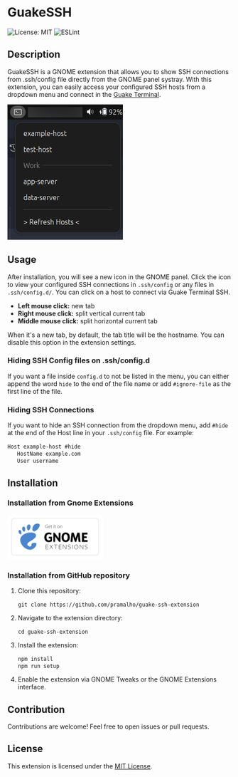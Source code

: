 # GuakeSSH

![License: MIT](https://img.shields.io/badge/License-MIT-yellow.svg) ![ESLint](https://github.com/pramalho/guake-ssh-extension/actions/workflows/eslint.yml/badge.svg)

## Description

GuakeSSH is a GNOME extension that allows you to show SSH connections from .ssh/config file directly from the GNOME panel systray. With this extension, you can easily access your configured SSH hosts from a dropdown menu and connect in the [Guake Terminal](https://guake.github.io/).

![GuakeSSH Screenshot](resources/screenshot.png)

## Usage

After installation, you will see a new icon in the GNOME panel. Click the icon to view your configured SSH connections in ```.ssh/config``` or any files in ```.ssh/config.d/```. You can click on a host to connect via Guake Terminal SSH.

- **Left mouse click:** new tab
- **Right mouse click:** split vertical current tab
- **Middle mouse click:** split horizontal current tab

When it's a new tab, by default, the tab title will be the hostname. You can disable this option in the extension settings.

### Hiding SSH Config files on .ssh/config.d

If you want a file inside `config.d` to not be listed in the menu, you can either append the word `hide` to the end of the file name or add `#ignore-file` as the first line of the file.

### Hiding SSH Connections

If you want to hide an SSH connection from the dropdown menu, add `#hide` at the end of the Host line in your `.ssh/config` file. For example:

```ssh-config
Host example-host #hide
   HostName example.com
   User username
```

## Installation

### Installation from Gnome Extensions

[<img alt="" height="100" src="https://raw.githubusercontent.com/andyholmes/gnome-shell-extensions-badge/master/get-it-on-ego.svg?sanitize=true">](https://extensions.gnome.org/extension/8012/)

### Installation from GitHub repository

1. Clone this repository:

   ```shell
   git clone https://github.com/pramalho/guake-ssh-extension
   ```

2. Navigate to the extension directory:

   ```shell
   cd guake-ssh-extension
   ```

3. Install the extension:

   ```shell
   npm install
   npm run setup
   ```

4. Enable the extension via GNOME Tweaks or the GNOME Extensions interface.

## Contribution

Contributions are welcome! Feel free to open issues or pull requests.

## License

This extension is licensed under the [MIT License](LICENSE).

